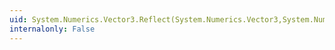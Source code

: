 ```yaml
---
uid: System.Numerics.Vector3.Reflect(System.Numerics.Vector3,System.Numerics.Vector3)
internalonly: False
---
```


